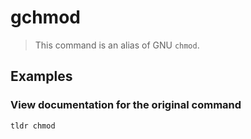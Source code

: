 # gchmod

> This command is an alias of GNU `chmod`.

## Examples

### View documentation for the original command

```bash
tldr chmod
```
